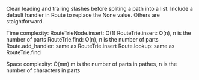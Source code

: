 Clean leading and trailing slashes before spliting a path into a list. Include a default handler in Route to replace the None value. Others are staightforward.

Time complexity:
RouteTrieNode.insert: O(1)
RouteTrie.insert: O(n), n is the number of parts
RouteTrie.find: O(n), n is the number of parts
Route.add_handler: same as RouteTrie.insert
Route.lookup: same as RouteTrie.find

Space complexity: O(mn)
m is the number of parts in pathes, n is the number of characters in parts
